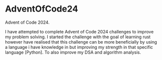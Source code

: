 # AdventOfCode24
Advent of Code 2024. 

I have attempted to complete Advent of Code 2024 challenges to improve my problem solving.
I started the challenge with the goal of learning rust however have realised that this challenge can be more beneficially by using a language i have knowledge in but improving my strength in that specific language [Python]. To also improve my DSA and algorithm analysis.
